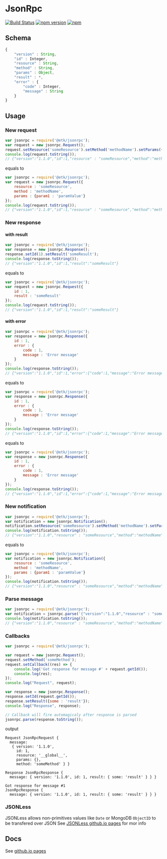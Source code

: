 # JsonRpc
[![Build Status](https://travis-ci.org/etk-pl/jsonrpc.svg?branch=master)](https://travis-ci.org/etk-pl/jsonrpc)
[![npm version](https://badge.fury.io/js/jsonrpc.svg)](https://badge.fury.io/js/jsonrpc)
[![npm](https://img.shields.io/npm/dt/jsonrpc.svg)]()
## Schema
```javascript
{
	"version" : String,
	"id" : Integer,
	"resource" : String,
	"method" : String,
	"params" : Object,
	"result" : *,
	"error" : {
		"code" : Integer,
		"message" : String
	}
}
```
## Usage
### New request
```javascript
var jsonrpc = require('@etk/jsonrpc');
var request = new jsonrpc.Request();
request.setResource('someResource').setMethod('methodName').setParams({'param1' : 'paramValue'});
console.log(request.toString());
// {"version":"1.1.0","id":1,"resource" : "someResource","method":"methodName","params":{"param1":"paramValue"}}
```
equals to
```javascript
var jsonrpc = require('@etk/jsonrpc');
var request = new jsonrpc.Request({
	resource : 'someResource',
	method : 'methodName',
	params : {param1 : 'paramValue'}
});
console.log(request.toString());
// {"version":"1.1.0","id":1,"resource" : "someResource","method":"methodName","params":{"param1":"paramValue"}}
```
### New response
#### with result
```javascript
var jsonrpc = require('@etk/jsonrpc');
var response = new jsonrpc.Response();
response.setId(1).setResult('someResult');
console.log(response.toString());
// {"version":"1.1.0","id":1,"result":"someResult"}
```
equals to
```javascript
var jsonrpc = require('@etk/jsonrpc');
var request = new jsonrpc.Request({
	id : 1,
	result : 'someResult'
});
console.log(request.toString());
// {"version":"1.1.0","id":1,"result":"someResult"}
```
#### with error
```javascript
var jsonrpc = require('@etk/jsonrpc');
var response = new jsonrpc.Response({
	id : 1,
	error : {
		code : 1,
		message : 'Error message'
	}
});
console.log(response.toString());
// {"version":"1.1.0","id":1,"error":{"code":1,"message":"Error message"}}
```
equals to
```javascript
var jsonrpc = require('@etk/jsonrpc');
var response = new jsonrpc.Response({
	id : 1,
	error : {
		code : 1,
		message : 'Error message'
	}
});
console.log(response.toString());
// {"version":"1.1.0","id":1,"error":{"code":1,"message":"Error message"}}
```
equals to
```javascript
var jsonrpc = require('@etk/jsonrpc');
var response = new jsonrpc.Response({
	id : 1,
	error : {
		code : 1,
		message : 'Error message'
	}
});
console.log(response.toString());
// {"version":"1.1.0","id":1,"error":{"code":1,"message":"Error message"}}
```
### New notification
```javascript
var jsonrpc = require('@etk/jsonrpc');
var notification = new jsonrpc.Notification();
notification.setResource('someResource').setMethod('methodName').setParams({'param1' : 'paramValue'});
console.log(notification.toString());
// {"version":"1.1.0","resource" : "someResource","method":"methodName","params":{"param1":"paramValue"}}
```
equals to
```javascript
var jsonrpc = require('@etk/jsonrpc');
var notification = new jsonrpc.Notification({
	resource : 'someResource',
	method : 'methodName',
	params : {param1 : 'paramValue'}
});
console.log(notification.toString());
// {"version":"1.1.0","resource" : "someResource","method":"methodName","params":{"param1":"paramValue"}}
```
### Parse message
```javascript
var jsonrpc = require('@etk/jsonrpc');
var notification = jsonrpc.parse('{"version":"1.1.0","resource" : "someResource","method":"methodName","params":{"param1":"paramValue"}}');
console.log(notification.toString());
// {"version":"1.1.0","resource" : "someResource","method":"methodName","params":{"param1":"paramValue"}}
```
### Callbacks
```javascript
var jsonrpc = require('@etk/jsonrpc');

var request = new jsonrpc.Request();
request.setMethod('someMethod');
request.setCallback((res) => {
	console.log('Got response for message #' + request.getId());
	console.log(res);
});
console.log("Request", request);

var response = new jsonrpc.Response();
response.setId(request.getId());
response.setResult({some : 'result'});
console.log("Response", response);

// Callback will fire automagicaly after response is parsed
jsonrpc.parse(response.toString());
```
output
```
Request JsonRpcRequest {
  message: 
   { version: '1.1.0',
     id: 1,
     resource: '__global__',
     params: {},
     method: 'someMethod' } }
     
Response JsonRpcResponse {
  message: { version: '1.1.0', id: 1, result: { some: 'result' } } }

Got response for message #1
JsonRpcResponse {
  message: { version: '1.1.0', id: 1, result: { some: 'result' } } }
```
### JSONLess
JSONLess allows non-primitives values like ```Date``` or MongoDB ```ObjectID``` to be transfered over JSON
See [JSONLess github.io pages](http://ponury-kostek.github.io/json-less/) for mor info 
## Docs
See [github.io pages](http://etk-pl.github.io/jsonrpc/) 